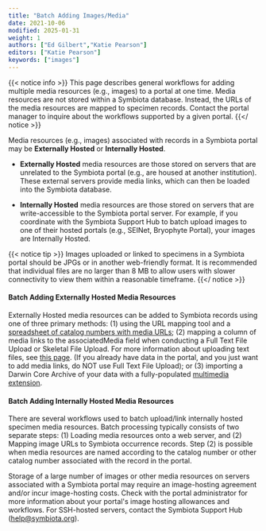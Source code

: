 ```yaml
---
title: "Batch Adding Images/Media"
date: 2021-10-06
modified: 2025-01-31
weight: 1
authors: ["Ed Gilbert","Katie Pearson"]
editors: ["Katie Pearson"]
keywords: ["images"]
---
```


{{< notice info >}}
  This page describes general workflows for adding multiple media resources (e.g., images) to a portal at one time. Media resources are not stored within a Symbiota database. Instead, the URLs of the media resources are mapped to specimen records. Contact the portal manager to inquire about the workflows supported by a given portal.
{{</ notice >}}

Media resources (e.g., images) associated with records in a Symbiota portal may be **Externally Hosted** or **Internally Hosted**.

* **Externally Hosted** media resources are those stored on servers that are unrelated to the Symbiota portal (e.g., are housed at another institution). These external servers provide media links, which can then be loaded into the Symbiota database.

* **Internally Hosted** media resources are those stored on servers that are write-accessible to the Symbiota portal server. For example, if you coordinate with the Symbiota Support Hub to batch upload images to one of their hosted portals (e.g., SEINet, Bryophyte Portal), your images are Internally Hosted.

{{< notice tip >}}
  Images uploaded or linked to specimens in a Symbiota portal should be JPGs or in another web-friendly format. It is recommended that individual files are no larger than 8 MB to allow users with slower connectivity to view them within a reasonable timeframe.
{{</ notice >}}

#### Batch Adding Externally Hosted Media Resources

Externally Hosted media resources can be added to Symbiota records using one of three primary methods: (1) using the URL mapping tool and a [spreadsheet of catalog numbers with media URLs](/symbiota-docs/coll_manager/images/url_upload/); (2) mapping a column of media links to the associatedMedia field when conducting a Full Text File Upload or Skeletal File Upload. For more information about uploading text files, see [this page](/symbiota-docs/coll_manager/upload/). (If you already have data in the portal, and you just want to add media links, do NOT use Full Text File Upload); or (3) importing a Darwin Core Archive of your data with a fully-populated <a href=https://rs.gbif.org/extension/gbif/1.0/multimedia.xml target=_blank>multimedia extension</a>.

#### Batch Adding Internally Hosted Media Resources

There are several workflows used to batch upload/link internally hosted specimen media resources. Batch processing typically consists of two separate steps: (1) Loading media resources onto a web server, and (2) Mapping image URLs to Symbiota occurrence records. Step (2) is possible when media resources are named according to the catalog number or other catalog number associated with the record in the portal.

Storage of a large number of images or other media resources on servers associated with a Symbiota portal may require an image-hosting agreement and/or incur image-hosting costs. Check with the portal administrator for more information about your portal's image hosting allowances and workflows. For SSH-hosted servers, contact the Symbiota Support Hub (help@symbiota.org).

